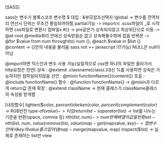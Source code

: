 [SASS]

sass는 변수가 블록스코프
변수명 $ 대입  :
&부모참조선택자
!global -> 변수를 전역처리
연산시 단위는 무조건 통일되어야함
partial기능 -> import시 .scss파일이 _로 시작하면 css파일로 변환시 컴파일x
#{} -> pre같은거
상속되지않고 최상위단으로 이동 -> @at-root
@media쿼리 안에선 상속받을순 없고 상속해줄수밖에 없음
반복문 -> @for $value from num through(to) num {}, @each $value in $list {}
@content -> {}안의 내용을 불러옴
sass not == javascript !(!!가능)
NULL은 null이 아님


@import하면 믹스인과 변수 사용 가능(실질적으로 css엔 하나의 파일만 올라가서 http요청은 한번)
상속 : @extend .classname(class(.)대신 %를 사용하면 상속은 가능하지만 컴파일되지않음
선언 : @mixin functionName{}(content())
호출 : @include functionName()
함수 : @function functionName{} -> @mixin과 다르게 return값 존재
확장 : @extend className -> 현재 클래스가 className클래스의 속성을 받게함


[내장함수]
lighten($color, $percent)
darken($color, $percent)
complement($color) -> RGB반전
type-of($value) -> 타입 return
list-saparator($list) -> list를 나누는 기준을 반환(space, comma 등)
nth($list, num) -> num번째 배열의값을 반환
set-nth($list, num, $value)
remove($list, $value)
map-get($mapvalue, $key) -> 멥변수 안에서 key의 value를 끄집어냄
map-merge($mapvalue, map)
inspect($list) -> 실제로 존재하는 list만 view
